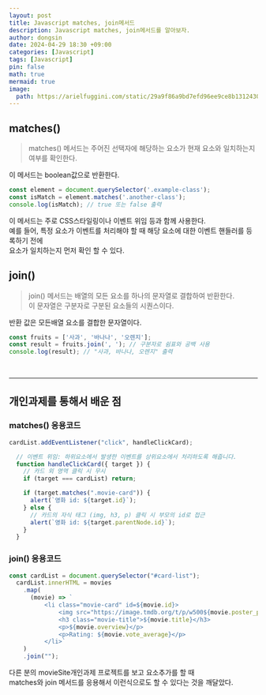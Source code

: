 ```yaml
---
layout: post
title: Javascript matches, join메서드
description: Javascript matches, join메서드를 알아보자.
author: dongsin
date: 2024-04-29 18:30 +09:00
categories: [Javascript]
tags: [Javascript]
pin: false
math: true
mermaid: true
image:
  path: https://arielfuggini.com/static/29a9f86a9bd7efd96ee9ce8b13124303/a41d1/javascript.jpg
---
```


## matches()

> matches() 메서드는 주어진 선택자에 해당하는 요소가 현재 요소와 일치하는지 여부를 확인한다.

이 메서드는 boolean값으로 반환한다.


```js
const element = document.querySelector('.example-class');
const isMatch = element.matches('.another-class');
console.log(isMatch); // true 또는 false 출력
```

이 메서드는 주로 CSS스타일링이나 이벤트 위임 등과 함께 사용한다. <br />
예를 들어, 특정 요소가 이벤트를 처리해야 할 때 해당 요소에 대한 이벤트 핸들러를 등록하기 전에<br />
요소가 일치하는지 먼저 확인 할 수 있다.



## join()

> join() 메서드는 배열의 모든 요소를 하나의 문자열로 결합하여 반환한다. <br />
> 이 문자열은 구분자로 구분된 요소들의 시퀀스이다.

반환 값은 모든배열 요소를 결합한 문자열이다.

```js
const fruits = ['사과', '바나나', '오렌지'];
const result = fruits.join(', '); // 구분자로 쉼표와 공백 사용
console.log(result); // "사과, 바나나, 오렌지" 출력
```
<br />

***
## 개인과제를 통해서 배운 점


### matches() 응용코드

```js
cardList.addEventListener("click", handleClickCard);

  // 이벤트 위임: 하위요소에서 발생한 이벤트를 상위요소에서 처리하도록 해줍니다.
  function handleClickCard({ target }) {
    // 카드 외 영역 클릭 시 무시
    if (target === cardList) return;

    if (target.matches(".movie-card")) {
      alert(`영화 id: ${target.id}`);
    } else {
      // 카드의 자식 태그 (img, h3, p) 클릭 시 부모의 id로 접근
      alert(`영화 id: ${target.parentNode.id}`);
    }
  }
```


### join() 응용코드

```js
const cardList = document.querySelector("#card-list");
  cardList.innerHTML = movies
    .map(
      (movie) => `
          <li class="movie-card" id=${movie.id}>
              <img src="https://image.tmdb.org/t/p/w500${movie.poster_path}" alt="${movie.title}">
              <h3 class="movie-title">${movie.title}</h3>
              <p>${movie.overview}</p>
              <p>Rating: ${movie.vote_average}</p>
          </li>`
    )
    .join("");
```


다른 분의 movieSite개인과제 프로젝트를 보고 요소추가를 할 때<br />
matches와 join 메서드를 응용해서 이런식으로도 할 수 있다는 것을 깨달았다.